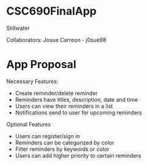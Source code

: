 # CSC690FinalApp

Stillwater

Collaborators:
Josue Carreon - j0sue98

#  App Proposal

Necessary Features:
  - Create reminder/delete reminder
  - Reminders have titles, description, date and time
  - Users can view their reminders in a list
  - Notifications send to user for upcoming reminders
  
Optional Features
  - Users can register/sign in
  - Reminders can be categorized by color
  - Filter reminders by keywords or color
  - Users can add higher priority to certain reminders
